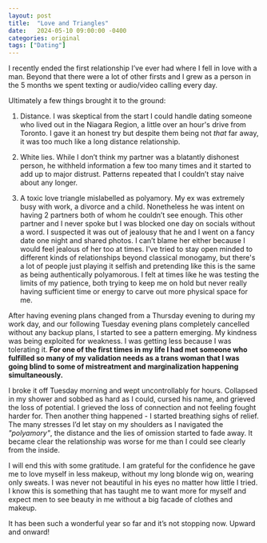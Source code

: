```yaml
---
layout: post
title:  "Love and Triangles"
date:   2024-05-10 09:00:00 -0400
categories: original
tags: ["Dating"]
---
```

I recently ended the first relationship I’ve ever had where I fell in love with a man. Beyond that there were a lot of other firsts and I grew as a person in the 5 months we spent texting or audio/video calling every day. 

Ultimately a few things brought it to the ground:

1. Distance. I was skeptical from the start I could handle dating someone who lived out in the Niagara Region, a little over an hour's drive from Toronto. I gave it an honest try but despite them being not _that_ far away, it was too much like a long distance relationship.

2. White lies. While I don’t think my partner was a blatantly dishonest person, he withheld information a few too many times and it started to add up to major distrust. Patterns repeated that I couldn’t stay naive about any longer.

3. A toxic love triangle mislabelled as polyamory. My ex was extremely busy with work, a divorce and a child. Nonetheless he was intent on having 2 partners both of whom he couldn’t see enough. This other partner and I never spoke but I was blocked one day on socials without a word. I suspected it was out of jealousy that he and I went on a fancy date one night and shared photos. I can’t blame her either because I would feel jealous of her too at times. I've tried to stay open minded to different kinds of relationships beyond classical monogamy, but there's a lot of people just playing it selfish and pretending like this is the same as being authentically polyamorous. I felt at times like he was testing the limits of my patience, both trying to keep me on hold but never really having sufficient time or energy to carve out more physical space for me.

After having evening plans changed from a Thursday evening to during my work day, and our following Tuesday evening plans completely cancelled without any backup plans, I started to see a pattern emerging. My kindness was being exploited for weakness. I was getting less because I was tolerating it. **For one of the first times in my life I had met someone who fulfilled so many of my validation needs as a trans woman that I was going blind to some of mistreatment and marginalization happening simultaneously.** 

I broke it off Tuesday morning and wept uncontrollably for hours. Collapsed in my shower and sobbed as hard as I could, cursed his name, and grieved the loss of potential. I grieved the loss of connection and not feeling fought harder for.
Then another thing happened - I started breathing sighs of relief. The many stresses I’d let stay on my shoulders as I navigated the _"polyamory"_, the distance and the lies of omission started to fade away. It became clear the relationship was worse for me than I could see clearly from the inside. 

I will end this with some gratitude. I am grateful for the confidence he gave me to love myself in less makeup, without my long blonde wig on, wearing only sweats. I was never not beautiful in his eyes no matter how little I tried. I know this is something that has taught me to want more for myself and expect men to see beauty in me without a big facade of clothes and makeup.

It has been such a wonderful year so far and it’s not stopping now. Upward and onward!